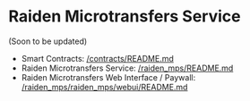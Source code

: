 # Raiden Microtransfers Service

(Soon to be updated)

 * Smart Contracts: [/contracts/README.md](/contracts/README.md)
 * Raiden Microtransfers Service: [/raiden_mps/README.md](/raiden_mps/README.md)
 * Raiden Microtransfers Web Interface / Paywall: [/raiden_mps/raiden_mps/webui/README.md](/raiden_mps/raiden_mps/webui/README.md)
